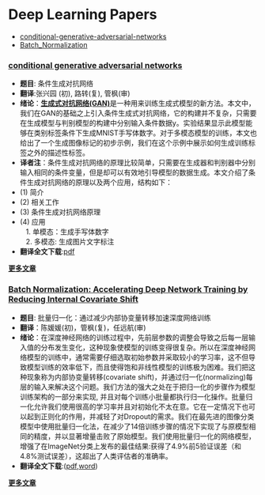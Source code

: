 # Deep Learning Papers
* [conditional-generative-adversarial-networks](#conditional-generative-adversarial-networks)
* [Batch_Normalization](#batch-normalization-accelerating-deep-network-training-by-reducing-internal-covariate-shift)

### [conditional generative adversarial networks](https://github.com/JulyEdu-PaperTranslation/DeepLearning/blob/master/conditional_generative_adversarial_networks/CGAN%E7%BF%BB%E8%AF%91.pdf)
* **题目**: 条件生成对抗网络
* **翻译**:张兴园 (初), 路转(复), 管枫(审)
* **绪论**：[**生成式对抗网络(GAN)**](https://arxiv.org/pdf/1406.2661.pdf)是一种用来训练生成式模型的新方法。本文中，我们在GAN的基础之上引入条件生成式对抗网络，它的构建并不复杂，只需要在生成模型与判别模型的构建中分别输入条件数据y。实验结果显示此模型能够在类别标签条件下生成MNIST手写体数字。对于多模态模型的训练，本文也给出了一个生成图像标记的初步示例，我们在这个示例中展示如何生成训练标签之外的描述性标签。
* **译者注**：条件生成对抗网络的原理比较简单，只需要在生成器和判别器中分别输入相同的条件变量，但是却可以有效地引导模型的数据生成。本文介绍了条件生成对抗网络的原理以及两个应用，结构如下：
 * (1) 简介
 * (2) 相关工作
 * (3) 条件生成对抗网络原理
 * (4) 应用  
    1. 单模态：生成手写体数字  
    2. 多模态: 生成图片文字标注
* **翻译全文下载**:[pdf](https://github.com/JulyEdu-PaperTranslation/DeepLearning/blob/master/conditional_generative_adversarial_networks/CGAN%E7%BF%BB%E8%AF%91.pdf)

**[更多文章](#deep-learning-papers)**

### [Batch Normalization: Accelerating Deep Network Training by Reducing Internal Covariate Shift](https://github.com/JulyEdu-PaperTranslation/DeepLearning/blob/master/Batch_Normalization/arx.pdf)
* **题目**: 批量归一化：通过减少内部协变量转移加速深度网络训练
* **翻译**：陈媛媛(初)，管枫(复)，任远航(审)
* **绪论**：在深度神经网络的训练过程中，先前层参数的调整会导致之后每一层输入值的分布发生变化，这种现象使模型的训练变得很复杂。所以在深度神经网络模型的训练中，通常需要仔细选取初始参数并采取较小的学习率，这不但导致模型训练的效率低下，而且使得饱和非线性模型的训练极为困难。我们把这种现象称为内部协变量转移(covariate shift)，并通过归一化(normalizing)每层的输入来解决这个问题。我们方法的强大之处在于把归一化的步骤作为模型训练架构的一部分来实现, 并且对每个训练小批量都执行归一化操作。批量归一化允许我们使用很高的学习率并且对初始化不太在意。它在一定情况下也可以起到正则化的作用，并减轻了对Dropout的需求。我们在最先进的图像分类模型中使用批量归一化法，在减少了14倍训练步骤的情况下实现了与原模型相同的精度，并以显著增量击败了原始模型。我们使用批量归一化的网络模型，增强了在ImageNet分类上发布的最佳结果:获得了4.9%前5验证误差（和4.8%测试误差），这超出了人类评估者的准确率。
* **翻译全文下载**:([pdf](https://github.com/JulyEdu-PaperTranslation/DeepLearning/blob/master/Batch_Normalization/arx.pdf),[word](https://github.com/JulyEdu-PaperTranslation/DeepLearning/blob/master/Batch_Normalization/%E7%BF%BB%E8%AF%91%E7%A8%BFWORD%E7%89%88.docx))

**[更多文章](#deep-learning-papers)**
